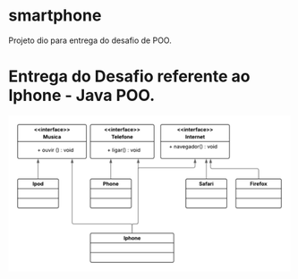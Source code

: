 # smartphone
Projeto dio para entrega do desafio de POO.

# Entrega do Desafio referente ao Iphone - Java POO.

![A UML POO solicitado está aqui](DiagramaUMLPOO.png)